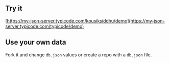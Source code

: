 ## Try it

[https://my-json-server.typicode.com/kousiksiddhu/demo](https://my-json-server.typicode.com/typicode/demo)

## Use your own data

Fork it and change `db.json` values or create a repo with a `db.json` file.
